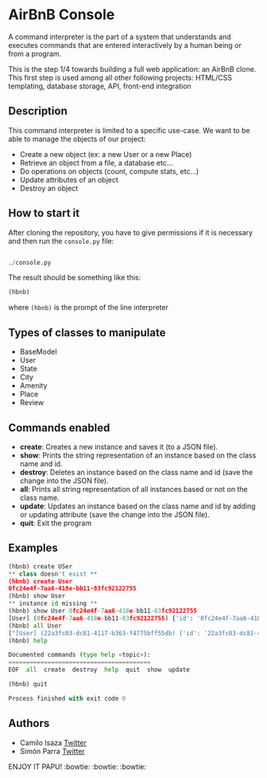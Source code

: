 # AirBnB Console

A command interpreter is the part of a system that understands and executes commands that are entered interactively by a human being or from a program.

This is the step 1/4 towards building a full web application: an AirBnB clone. This first step is used among all other following projects: HTML/CSS templating, database storage, API, front-end integration


## Description

This command interpreter is limited to a specific use-case. We want to be able to manage the objects of our project:

- Create a new object (ex: a new User or a new Place)
- Retrieve an object from a file, a database etc…
- Do operations on objects (count, compute stats, etc…)
- Update attributes of an object
- Destroy an object


## How to start it

After cloning the repository, you have to give permissions if it is necessary and then run the `console.py` file:

```python

./console.py
```

The result should be something like this:

```python
(hbnb) 
```

where `(hbnb)` is the prompt of the line interpreter


## Types of classes to manipulate

- BaseModel
- User
- State
- City
- Amenity
- Place
- Review


## Commands enabled

- __create__: Creates a new instance and saves it (to a JSON file).
- __show__: Prints the string representation of an instance based on the class name and id.
- __destroy__: Deletes an instance based on the class name and id (save the change into the JSON file).
- __all__: Prints all string representation of all instances based or not on the class name.
- __update__: Updates an instance based on the class name and id by adding or updating attribute (save the change into the JSON file).
- __quit__: Exit the program

## Examples

```python
(hbnb) create USer
** class doesn't exist **
(hbnb) create User
0fc24e4f-7aa6-418e-bb11-83fc92122755
(hbnb) show User
** instance id missing **
(hbnb) show User 0fc24e4f-7aa6-418e-bb11-83fc92122755
[User] (0fc24e4f-7aa6-418e-bb11-83fc92122755) {'id': '0fc24e4f-7aa6-418e-bb11-83fc92122755', 'created_at': datetime.datetime(2020, 2, 19, 15, 37, 13, 327), 'updated_at': datetime.datetime(2020, 2, 19, 15, 37, 31, 913062)}
(hbnb) all User
["[User] (22a3fc03-dc81-4117-b363-f4775bff55db) {'id': '22a3fc03-dc81-4117-b363-f4775bff55db', 'created_at': datetime.datetime(2020, 2, 19, 13, 19, 20, 865945), 'updated_at': datetime.datetime(2020, 2, 19, 13, 19, 20, 865948), 'first_name': 'Kev', 'last_name': 'Yo', 'email': '1234@yahoo.com'}", "[User] (123455) {'id': '123455', 'created_at': datetime.datetime(2020, 2, 19, 13, 19, 20, 866157), 'updated_at': datetime.datetime(2020, 2, 19, 13, 19, 20, 866158), 'name': 'Kevin'}", "[User] (123455) {'id': '123455', 'created_at': datetime.datetime(2020, 2, 19, 13, 19, 20, 866157), 'updated_at': datetime.datetime(2020, 2, 19, 13, 19, 20, 866158), 'name': 'Kevin'}", "[User] (0fc24e4f-7aa6-418e-bb11-83fc92122755) {'id': '0fc24e4f-7aa6-418e-bb11-83fc92122755', 'created_at': datetime.datetime(2020, 2, 19, 15, 37, 13, 327), 'updated_at': datetime.datetime(2020, 2, 19, 15, 37, 31, 913062)}"]
(hbnb) help

Documented commands (type help <topic>):
========================================
EOF  all  create  destroy  help  quit  show  update

(hbnb) quit

Process finished with exit code 0
```

## Authors

- Camilo Isaza [Twitter](https://twitter.com/andresmelek/) 
- Simón Parra [Twitter](https://twitter.com/Simonster04/)

ENJOY IT PAPU! :bowtie:  :bowtie:  :bowtie:
